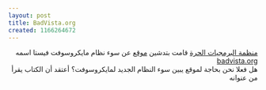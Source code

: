 ```yaml
---
layout: post
title: BadVista.org
created: 1166264672
---
```

<p dir="rtl"><a href="http://www.fsf.org/">منظمة البرمجيات الحرة</a> قامت بتدشين <a href="http://www.badvista.org">موقع</a> عن سوء نظام مايكروسوفت فيستا اسمه <a href="http://www.badvista.org">badvista.org</a><br />
هل فعلا نحن بحاجة لموقع يبين سوء النظام الجديد لمايكروسوفت؟ أعتقد أن الكتاب يقرأ من عنوانه</p>
